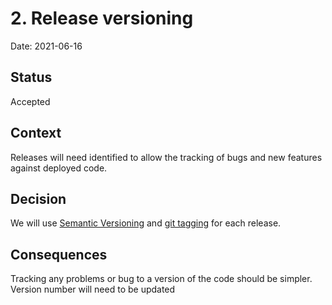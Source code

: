 # 2. Release versioning

Date: 2021-06-16

## Status

Accepted

## Context

Releases will need identified to allow the tracking of bugs and new features against deployed code.

## Decision

We will use [Semantic Versioning][semver] and [git tagging][gittag] for each release.

## Consequences

Tracking any problems or bug to a version of the code should be simpler. Version number will need to be updated

[semver]: https://semver.org/
[gittag]: https://git-scm.com/book/en/v2/Git-Basics-Tagging
